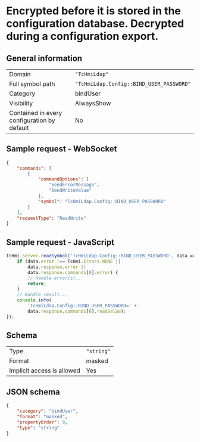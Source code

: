 # Encrypted before it is stored in the configuration database. Decrypted during a configuration export.

## General information

|  |  |
| - | - |
| Domain | `"TcHmiLdap"` |
| Full symbol path | `"TcHmiLdap.Config::BIND_USER_PASSWORD"` |
| Category | bindUser |
| Visibility | AlwaysShow |
| Contained in every configuration by default | No |

## Sample request - WebSocket

```json
{
    "commands": [
        {
            "commandOptions": [
                "SendErrorMessage",
                "SendWriteValue"
            ],
            "symbol": "TcHmiLdap.Config::BIND_USER_PASSWORD"
        }
    ],
    "requestType": "ReadWrite"
}
```

## Sample request - JavaScript

```javascript
TcHmi.Server.readSymbol('TcHmiLdap.Config::BIND_USER_PASSWORD', data => {
    if (data.error !== TcHmi.Errors.NONE ||
        data.response.error ||
        data.response.commands[0].error) {
        // Handle error(s)...
        return;
    }
    // Handle result...
    console.info(
        'TcHmiLdap.Config::BIND_USER_PASSWORD=' +
        data.response.commands[0].readValue);
});
```

## Schema

|  |  |
| - | - |
| Type | `"string"` |
| Format | masked |
| Implicit access is allowed | Yes |

## JSON schema

```json
{
    "category": "bindUser",
    "format": "masked",
    "propertyOrder": 9,
    "type": "string"
}
```
